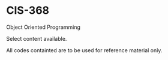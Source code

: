 # CIS-368

Object Oriented Programming

Select content available. 

All codes containted are to be used for reference material only. 
